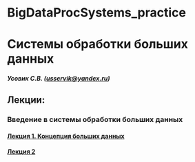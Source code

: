 # BigDataProcSystems_practice
Системы обработки больших данных
======================
##### Усовик С.В. (usservik@yandex.ru)
Лекции:
----
### Введение в системы обработки больших данных
#### [Лекция 1. Концепция больших данных](https://github.com/SergUSProject/BigDataProcSystems_lectures/blob/main/%D0%9A%D0%BE%D0%BD%D1%86%D0%B5%D0%BF%D1%86%D0%B8%D1%8F%20%D0%B1%D0%BE%D0%BB%D1%8C%D1%88%D0%B8%D1%85%20%D0%B4%D0%B0%D0%BD%D0%BD%D1%8B%D1%85.pdf) 
#### [Лекция 2](https://github.com/SergUSProject/BigDataProcSystems_lectures/blob/main/BigData_Intro.pdf)
